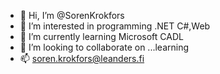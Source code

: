 - 👋 Hi, I’m @SorenKrokfors
- 👀 I’m interested in programming .NET C#,Web
- 🌱 I’m currently learning Microsoft CADL
- 💞️ I’m looking to collaborate on ...learning
- 📫 soren.krokfors@leanders.fi

<!---
SorenKrokfors/SorenKrokfors is a ✨ special ✨ repository because its `README.md` (this file) appears on your GitHub profile.
You can click the Preview link to take a look at your changes.
--->
